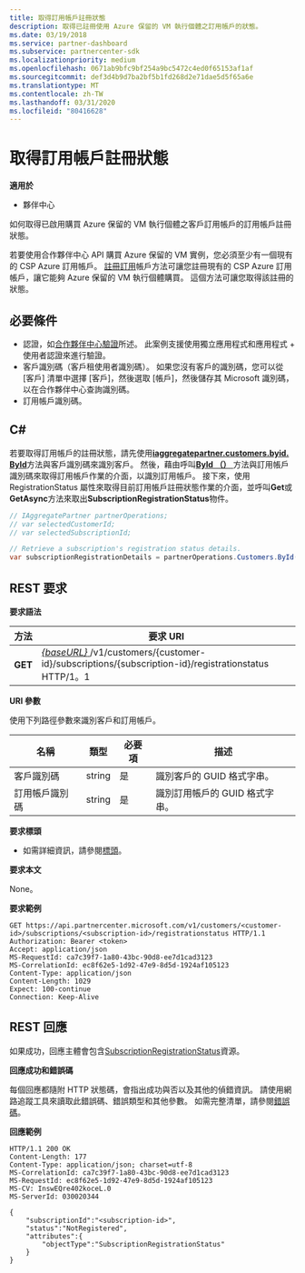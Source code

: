 ```yaml
---
title: 取得訂用帳戶註冊狀態
description: 取得已註冊使用 Azure 保留的 VM 執行個體之訂用帳戶的狀態。
ms.date: 03/19/2018
ms.service: partner-dashboard
ms.subservice: partnercenter-sdk
ms.localizationpriority: medium
ms.openlocfilehash: 0671ab9bfc9bf254a9bc5472c4ed0f65153af1af
ms.sourcegitcommit: def3d4b9d7ba2bf5b1fd268d2e71dae5d5f65a6e
ms.translationtype: MT
ms.contentlocale: zh-TW
ms.lasthandoff: 03/31/2020
ms.locfileid: "80416628"
---
```

# <a name="get-subscription-registration-status"></a>取得訂用帳戶註冊狀態 

**適用於**

- 夥伴中心

如何取得已啟用購買 Azure 保留的 VM 執行個體之客戶訂用帳戶的訂用帳戶註冊狀態。  

若要使用合作夥伴中心 API 購買 Azure 保留的 VM 實例，您必須至少有一個現有的 CSP Azure 訂用帳戶。 [註冊訂用](register-a-subscription.md)帳戶方法可讓您註冊現有的 CSP Azure 訂用帳戶，讓它能夠 Azure 保留的 VM 執行個體購買。 這個方法可讓您取得該註冊的狀態。 

## <a name="span-idprerequisitesspan-idprerequisitesspan-idprerequisitesprerequisites"></a><span id="Prerequisites"/><span id="prerequisites"/><span id="PREREQUISITES"/>必要條件


- 認證，如[合作夥伴中心驗證](partner-center-authentication.md)所述。 此案例支援使用獨立應用程式和應用程式 + 使用者認證來進行驗證。
- 客戶識別碼（客戶租使用者識別碼）。 如果您沒有客戶的識別碼，您可以從 [客戶] 清單中選擇 [客戶]，然後選取 [帳戶]，然後儲存其 Microsoft 識別碼，以在合作夥伴中心查詢識別碼。
- 訂用帳戶識別碼。

## <a name="span-idc_span-idc_c"></a><span id="C_"/><span id="c_"/>C#


若要取得訂用帳戶的註冊狀態，請先使用[**iaggregatepartner.customers.byid. ById**](https://docs.microsoft.com/dotnet/api/microsoft.store.partnercenter.customers.icustomercollection.byid)方法與客戶識別碼來識別客戶。 然後，藉由呼叫[**ById （）** ](https://docs.microsoft.com/dotnet/api/microsoft.store.partnercenter.subscriptions.isubscriptioncollection.byid)方法與訂用帳戶識別碼來取得訂用帳戶作業的介面，以識別訂用帳戶。 接下來，使用 RegistrationStatus 屬性來取得目前訂用帳戶註冊狀態作業的介面，並呼叫**Get**或**GetAsync**方法來取出**SubscriptionRegistrationStatus**物件。

``` csharp
// IAggregatePartner partnerOperations;
// var selectedCustomerId;
// var selectedSubscriptionId;

// Retrieve a subscription's registration status details.
var subscriptionRegistrationDetails = partnerOperations.Customers.ById(selectedCustomerId).Subscriptions.ById(selectedSubscriptionId).RegistrationStatus.Get();
```

## <a name="span-idrest_requestspan-idrest_requestspan-idrest_requestrest-request"></a><span id="REST_Request"/><span id="rest_request"/><span id="REST_REQUEST"/>REST 要求

**要求語法**

| 方法    | 要求 URI                                                                                                                        |
|-----------|------------------------------------------------------------------------------------------------------------------------------------|
| **GET**  | [ *{baseURL}* ](partner-center-rest-urls.md)/v1/customers/{customer-id}/subscriptions/{subscription-id}/registrationstatus HTTP/1。1 |

**URI 參數**

使用下列路徑參數來識別客戶和訂用帳戶。 

| 名稱                    | 類型       | 必要項 | 描述                                                   |
|-------------------------|------------|----------|---------------------------------------------------------------|
| 客戶識別碼             | string     | 是      | 識別客戶的 GUID 格式字串。         |
| 訂用帳戶識別碼         | string     | 是      | 識別訂用帳戶的 GUID 格式字串。     |

 
**要求標頭**

- 如需詳細資訊，請參閱[標頭](headers.md)。

**要求本文**

None。

**要求範例**

```http
GET https://api.partnercenter.microsoft.com/v1/customers/<customer-id>/subscriptions/<subscription-id>/registrationstatus HTTP/1.1
Authorization: Bearer <token>
Accept: application/json
MS-RequestId: ca7c39f7-1a80-43bc-90d8-ee7d1cad3123
MS-CorrelationId: ec8f62e5-1d92-47e9-8d5d-1924af105123
Content-Type: application/json
Content-Length: 1029
Expect: 100-continue
Connection: Keep-Alive
```

## <a name="span-idrest_responsespan-idrest_responsespan-idrest_responserest-response"></a><span id="REST_Response"/><span id="rest_response"/><span id="REST_RESPONSE"/>REST 回應

如果成功，回應主體會包含[SubscriptionRegistrationStatus](subscription-resources.md#subscriptionregistrationstatus)資源。  

**回應成功和錯誤碼**

每個回應都隨附 HTTP 狀態碼，會指出成功與否以及其他的偵錯資訊。 請使用網路追蹤工具來讀取此錯誤碼、錯誤類型和其他參數。 如需完整清單，請參閱[錯誤碼](error-codes.md)。

**回應範例**

```http
HTTP/1.1 200 OK
Content-Length: 177
Content-Type: application/json; charset=utf-8
MS-CorrelationId: ca7c39f7-1a80-43bc-90d8-ee7d1cad3123
MS-RequestId: ec8f62e5-1d92-47e9-8d5d-1924af105123
MS-CV: InswEQre402koceL.0
MS-ServerId: 030020344

{
    "subscriptionId":"<subscription-id>",
    "status":"NotRegistered",
    "attributes":{
        "objectType":"SubscriptionRegistrationStatus"
    }
}
```